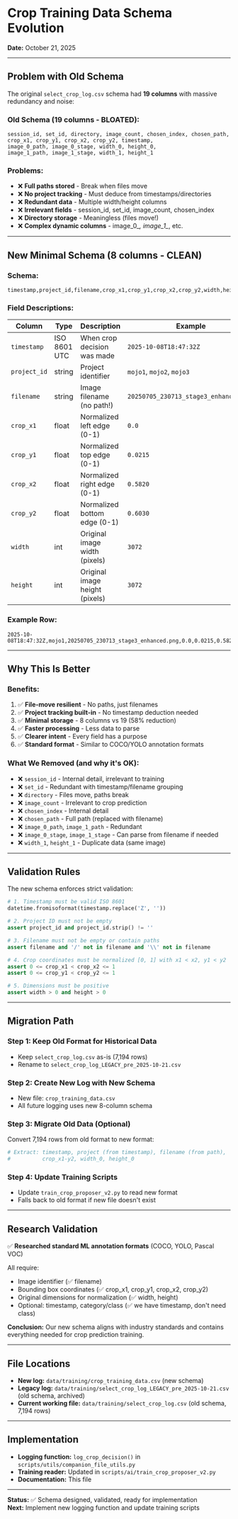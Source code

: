 # Crop Training Data Schema Evolution
**Date:** October 21, 2025

---

## Problem with Old Schema

The original `select_crop_log.csv` schema had **19 columns** with massive redundancy and noise:

### **Old Schema (19 columns - BLOATED):**
```csv
session_id, set_id, directory, image_count, chosen_index, chosen_path,
crop_x1, crop_y1, crop_x2, crop_y2, timestamp,
image_0_path, image_0_stage, width_0, height_0,
image_1_path, image_1_stage, width_1, height_1
```

### **Problems:**
- ❌ **Full paths stored** - Break when files move
- ❌ **No project tracking** - Must deduce from timestamps/directories  
- ❌ **Redundant data** - Multiple width/height columns
- ❌ **Irrelevant fields** - session_id, set_id, image_count, chosen_index
- ❌ **Directory storage** - Meaningless (files move!)
- ❌ **Complex dynamic columns** - image_0_*, image_1_*, etc.

---

## New Minimal Schema (8 columns - CLEAN)

### **Schema:**
```csv
timestamp,project_id,filename,crop_x1,crop_y1,crop_x2,crop_y2,width,height
```

### **Field Descriptions:**

| Column | Type | Description | Example |
|--------|------|-------------|---------|
| `timestamp` | ISO 8601 UTC | When crop decision was made | `2025-10-08T18:47:32Z` |
| `project_id` | string | Project identifier | `mojo1`, `mojo2`, `mojo3` |
| `filename` | string | Image filename (no path!) | `20250705_230713_stage3_enhanced.png` |
| `crop_x1` | float | Normalized left edge (0-1) | `0.0` |
| `crop_y1` | float | Normalized top edge (0-1) | `0.0215` |
| `crop_x2` | float | Normalized right edge (0-1) | `0.5820` |
| `crop_y2` | float | Normalized bottom edge (0-1) | `0.6030` |
| `width` | int | Original image width (pixels) | `3072` |
| `height` | int | Original image height (pixels) | `3072` |

### **Example Row:**
```csv
2025-10-08T18:47:32Z,mojo1,20250705_230713_stage3_enhanced.png,0.0,0.0215,0.5820,0.6030,3072,3072
```

---

## Why This Is Better

### **Benefits:**
1. ✅ **File-move resilient** - No paths, just filenames
2. ✅ **Project tracking built-in** - No timestamp deduction needed
3. ✅ **Minimal storage** - 8 columns vs 19 (58% reduction)
4. ✅ **Faster processing** - Less data to parse
5. ✅ **Clearer intent** - Every field has a purpose
6. ✅ **Standard format** - Similar to COCO/YOLO annotation formats

### **What We Removed (and why it's OK):**
- ❌ `session_id` - Internal detail, irrelevant to training
- ❌ `set_id` - Redundant with timestamp/filename grouping
- ❌ `directory` - Files move, paths break
- ❌ `image_count` - Irrelevant to crop prediction
- ❌ `chosen_index` - Internal detail
- ❌ `chosen_path` - Full path (replaced with filename)
- ❌ `image_0_path`, `image_1_path` - Redundant
- ❌ `image_0_stage`, `image_1_stage` - Can parse from filename if needed
- ❌ `width_1`, `height_1` - Duplicate data (same image)

---

## Validation Rules

The new schema enforces strict validation:

```python
# 1. Timestamp must be valid ISO 8601
datetime.fromisoformat(timestamp.replace('Z', ''))

# 2. Project ID must not be empty
assert project_id and project_id.strip() != ''

# 3. Filename must not be empty or contain paths
assert filename and '/' not in filename and '\\' not in filename

# 4. Crop coordinates must be normalized [0, 1] with x1 < x2, y1 < y2
assert 0 <= crop_x1 < crop_x2 <= 1
assert 0 <= crop_y1 < crop_y2 <= 1

# 5. Dimensions must be positive
assert width > 0 and height > 0
```

---

## Migration Path

### **Step 1: Keep Old Format for Historical Data**
- Keep `select_crop_log.csv` as-is (7,194 rows)
- Rename to `select_crop_log_LEGACY_pre_2025-10-21.csv`

### **Step 2: Create New Log with New Schema**
- New file: `crop_training_data.csv`
- All future logging uses new 8-column schema

### **Step 3: Migrate Old Data (Optional)**
Convert 7,194 rows from old format to new format:
```python
# Extract: timestamp, project (from timestamp), filename (from path), 
#          crop_x1-y2, width_0, height_0
```

### **Step 4: Update Training Scripts**
- Update `train_crop_proposer_v2.py` to read new format
- Falls back to old format if new file doesn't exist

---

## Research Validation

✅ **Researched standard ML annotation formats** (COCO, YOLO, Pascal VOC)

All require:
- Image identifier (✅ filename)
- Bounding box coordinates (✅ crop_x1, crop_y1, crop_x2, crop_y2)
- Original dimensions for normalization (✅ width, height)
- Optional: timestamp, category/class (✅ we have timestamp, don't need class)

**Conclusion:** Our new schema aligns with industry standards and contains everything needed for crop prediction training.

---

## File Locations

- **New log:** `data/training/crop_training_data.csv` (new schema)
- **Legacy log:** `data/training/select_crop_log_LEGACY_pre_2025-10-21.csv` (old schema, archived)
- **Current working file:** `data/training/select_crop_log.csv` (old schema, 7,194 rows)

---

## Implementation

- **Logging function:** `log_crop_decision()` in `scripts/utils/companion_file_utils.py`
- **Training reader:** Updated in `scripts/ai/train_crop_proposer_v2.py`
- **Documentation:** This file

---

**Status:** ✅ Schema designed, validated, ready for implementation  
**Next:** Implement new logging function and update training scripts

